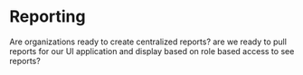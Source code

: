 # Reporting
Are organizations ready to create centralized reports? are we ready to pull reports for our UI application and display based on role based access to see reports?
